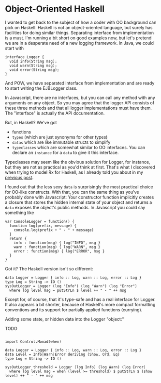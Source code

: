 # Object-Oriented Haskell

I wanted to get back to the subject of how a coder with OO background
can pick on Haskell. Haskell is not an object-oriented language,
but surely has facilities for doing similar things. Separating interface
from implementation is a must. I'm running a bit short on good examples
now, but let's pretend we are in a desperate need of a new logging
framework. In Java, we could start with

~~~ {.java}
interface Logger {
  void info(String msg);
  void warn(String msg);
  void error(String msg);
}
~~~

And POW, we have separated interface from implementation and are ready
to start writing the EJBLogger class. 

In Javascript, there are no
interfaces, but you can call any method with any arguments on any
object. So you may agree that the logger API consists of these three
methods and that all logger implementations must have them. The
"interface" is actually the API documentation.

But, in Haskell? We've got

- functions
- `types` (which are just synonyms for other types)
- `datas` which are like immutable structs to simplify
- `typeclasses` which are somewhat similar to OO interfaces. You can
  declare an `instance` for a `data` to give it this interface.

Typeclasses may seem like the obvious solution for Logger, for instance,
but they are not as practical as you'd think at first. That's what I
discovered when trying to model Rx for Haskell, as I already told you
about in my [previous post](http://haskellrescue.blogspot.com/2011/06/rx-for-haskell-my-first-monad.html).

I found out that the less sexy `data` is surprisingly the most practical choice for OO-like constructs. With that, you can the same thing as you've probably done with Javascript: Your constructor function implicitly creates a closure that stores the hidden internal state of your object and returns a `data` exposes the object's public methods. In Javascript you could say something like

~~~ {.javascript}
var ConsoleLogger = function() {
  function log(prefix, message) {
    console.log(prefix + " - " + message)
  }
  return {
    info : function(msg) { log("INFO", msg }
    warn : function(msg) { log("WARN", msg }
    error : function(msg) { log("ERROR", msg }
  }
} 
~~~

Got it? The Haskell version isn't so different:

~~~ {.haskell}
data Logger = Logger { info :: Log, warn :: Log, error :: Log }
type Log = String -> IO ()
sysOutLogger = Logger (log "Info") (log "Warn") (log "Error")
  where log level msg = putStrLn $ level ++ " - " ++ msg
~~~

Except for, of course, that it's type-safe and has a real interface for
Logger. It also appears a bit shorter, because of Haskell's more compact
formatting conventions and its support for partially applied functions
(currying).

Adding some state, or hidden data into the Logger "object:"

TODO

~~~ {.haskell}

import Control.Monad(when)

data Logger = Logger { info :: Log, warn :: Log, error :: Log }
data Level = Info|Warn|Error deriving (Show, Ord, Eq)
type Log = String -> IO ()

sysOutLogger threshold = Logger (log Info) (log Warn) (log Error)
  where log level msg = when (level >= threshold) $ putStrLn $ (show level) ++ " - " ++ msg

~~~
